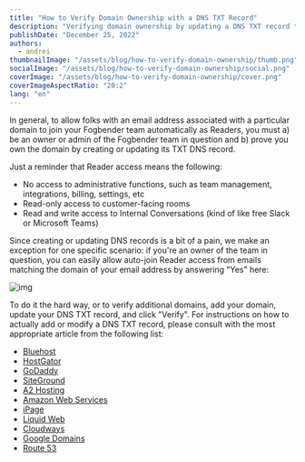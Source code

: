 ```yaml
---
title: "How to Verify Domain Ownership with a DNS TXT Record"
description: "Verifying domain ownership by updating a DNS TXT record to enable colleagues to auto-join your Fogbender team"
publishDate: "December 25, 2022"
authors:
  - andrei
thumbnailImage: "/assets/blog/how-to-verify-domain-ownership/thumb.png"
socialImage: "/assets/blog/how-to-verify-domain-ownership/social.png"
coverImage: "/assets/blog/how-to-verify-domain-ownership/cover.png"
coverImageAspectRatio: "20:2"
lang: "en"
---
```


In general, to allow folks with an email address associated with a particular domain to join your Fogbender team automatically as Readers, you must a) be an owner or admin of the Fogbender team in question and b) prove you own the domain by creating or updating its TXT DNS record.

Just a reminder that Reader access means the following:

- No access to administrative functions, such as team management, integrations, billing, settings, etc
- Read-only access to customer-facing rooms
- Read and write access to Internal Conversations (kind of like free Slack or Microsoft Teams)

Since creating or updating DNS records is a bit of a pain, we make an exception for one specific scenario: if you're an owner of the team in question, you can easily allow auto-join Reader access from emails matching the domain of your email address by answering "Yes" here:

![img](/assets/blog/how-to-verify-domain-ownership/exception.png)

To do it the hard way, or to verify additional domains, add your domain, update your DNS TXT record, and click "Verify". For instructions on how to actually add or modify a DNS TXT record, please consult with the most appropriate article from the following list:

- [Bluehost](https://www.bluehost.com/help/article/dns-management-add-edit-or-delete-dns-entries)
- [HostGator](https://www.hostgator.com/help/article/i-bought-my-domain-from-hostgator-how-do-i-make-dns-changes)
- [GoDaddy](https://www.godaddy.com/help/add-a-txt-record-19232)
- [SiteGround](https://www.siteground.com/kb/manage-dns-records/)
- [A2 Hosting](https://www.a2hosting.com/kb/a2-hosting-products/email-hosting/setting-up-dns-records-for-professional-and-pro-plus-email-hosting)
- [Amazon Web Services](https://aws.amazon.com/premiumsupport/knowledge-center/route-53-configure-long-spf-txt-records/)
- [iPage](https://www.ipage.com/help/article/dns-management-how-to-update-txt-spf-records)
- [Liquid Web](https://www.liquidweb.com/kb/how-to-add-or-modify-dns-records-in-manage/)
- [Cloudways](https://support.cloudways.com/en/articles/5241822-how-to-merge-multiple-spf-records)
- [Google Domains](https://university.webflow.com/lesson/verify-domain-ownership-using-txt-records)
- [Route 53](https://aws.amazon.com/premiumsupport/knowledge-center/route-53-configure-long-spf-txt-records/)
